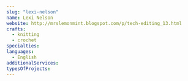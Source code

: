 ```yaml
---
slug: "lexi-nelson"
name: Lexi Nelson
website: http://mrslemonmint.blogspot.com/p/tech-editing_13.html
crafts:
  - knitting
  - crochet
specialties:
languages:
  - English
additionalServices:
typesOfProjects:
---
```

